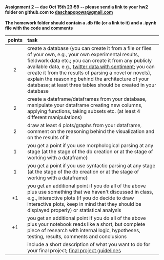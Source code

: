 #### Assignment 2 -- due Oct 15th 23:59 -- please send a link to your hw2 folder on github.com to daschapopowa@gmail.com

**The homework folder should contain a .db file (or a link to it) and a .ipynb file with the code and comments**

| points        | task           | 
| :-------------: |:-------------| 
|  2     | create a database (you can create it from a file or files of your own, e.g., your own experimental results, fieldwork data etc.; you can create it from any publicly available data, e.g., [twitter data with sentiment](https://raw.githubusercontent.com/vineetdhanawat/twitter-sentiment-analysis/master/datasets/Sentiment%20Analysis%20Dataset%20100000.csv); you can create it from the results of parsing a novel or novels), explain the reasoning behind the architecture of your database; at least three tables should be created in your database | 
|  2   | create a dataframe/dataframes from your database, manipulate your dataframe creating new columns, applying functions, taking subsets etc. (at least 4 different manipulations) |   
| 2 | draw at least 4 plots/graphs from your dataframe, comment on the reasoning behind the visualization and on the results of it | 
| 1 | you get a point if you use morphological parsing at any stage (at the stage of the db creation or at the stage of working with a dataframe) |
| 1 | you get a point if you use syntactic parsing at any stage (at the stage of the db creation or at the stage of working with a dataframe) |
| +1 | you get an additional point if you do all of the above plus use something that we haven't discussed in class, e.g., interactive plots (if you do decide to draw interactive plots, keep in mind that they should be displayed properly) or statistical analysis |
| +1 | you get an additional point if you do all of the above plus your notebook reads like a short, but complete piece of research with internal logic, hypotheses, testing, results, comments and conclusions |
||include a short description of what you want to do for your final project; [final project guidelines](https://github.com/dashapopova/Data-Analysis-Python-II/edit/main/HWs/FinalProjectGuidelines.md)|
